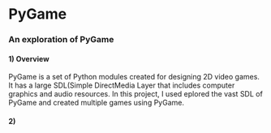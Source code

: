 # PyGame
### An exploration of PyGame
#### 1) Overview
PyGame is a set of Python modules created for designing 2D video games. It has a large SDL(Simple DirectMedia Layer that includes computer graphics and audio resources. In this project, I used eplored the vast SDL of PyGame and created multiple games using PyGame.

#### 2) 
